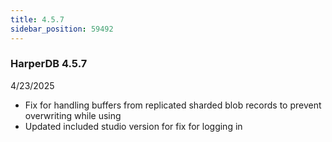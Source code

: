 ```yaml
---
title: 4.5.7
sidebar_position: 59492
---
```


### HarperDB 4.5.7
4/23/2025

* Fix for handling buffers from replicated sharded blob records to prevent overwriting while using 
* Updated included studio version for fix for logging in